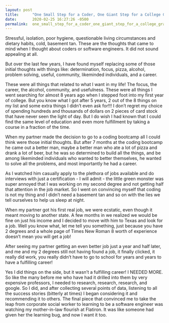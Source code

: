 ```yaml
---
layout: post
title:      "One Small Step for a Coder, One Giant Step for a College Grad"
date:       2020-02-25 16:27:26 -0500
permalink:  one_small_step_for_a_coder_one_giant_step_for_a_college_grad
---
```



Stressful, isolation, poor hygiene, questionable living circumstances and dietary habits, cold, basement tan. These are the thoughts that came to mind when I thought about coders or software engineers. It did not sound appealing at all. 

But over the last few years, I have found myself replacing some of those initial thoughts with things like: determination, focus, pizza, alcohol, problem solving, useful, community, likeminded individuals, and a career. 

These were all things that related to what I want in my life! The focus, the career, the alcohol, community, and usefulness. These were all things I went searching for almost 8 years ago when I stepped foot into my first year of college. But you know what I got after 5 years, 2 out of the 8 things on my list and some extra things I didn’t even ask for!!! I don’t regret my choice of spending hundreds and thousands of dollars on 2 pieces of card stock that have never seen the light of day. But I do wish I had known that I could find the same level of education and even more fulfillment by taking a course in a fraction of the time. 

When my partner made the decision to go to a coding bootcamp all I could think were those initial thoughts. But after 7 months at the coding bootcamp he came out a better man, maybe a better man who ate a lot of pizza and drank a lot of beer, but he was so determined to build all the things, and be among likeminded individuals who wanted to better themselves, he wanted to solve all the problems, and most importantly he had a career. 

As I watched him casually apply to the plethora of jobs available and do interviews with just a certification - I will admit - the little green monster was super annoyed that I was working on my second degree and not getting half that attention in the job market. So I went on convincing myself that coding is not my thing and I didn’t need a basement tan and so on with the lies we tell ourselves to help us sleep at night. 

When my partner got his first real job, we were ecstatic, even though it meant moving to another state. A few months in we realized we would be fine on just his income and I decided to move with him to Texas and look for a job. Well you know what, let me tell you something, just because you have 2 degrees and a whole page of Times New Roman 8 worth of experience doesn’t mean you will get a job! 

After seeing my partner getting an even better job just a year and half later, and me and my 2 degrees still not having found a job, it finally clicked, it really did work, you really didn’t have to go to school for years and years to have a fulfilling career! 

Yes I did things on the side, but it wasn’t a fulfilling career! I NEEDED MORE. So like the many before me who have had it drilled into them by very expensive professors, I needed to research, research, research, and google. So I did, and after collecting several points of data, listening to all the success stories (bitterly at times) I began considering it and recommending it to others. The final piece that convinced me to take the leap from corporate social worker to learning to be a software engineer was watching my mother-in-law flourish at Flatiron. It was like someone had given her the learning bug, and now I want it too. 

